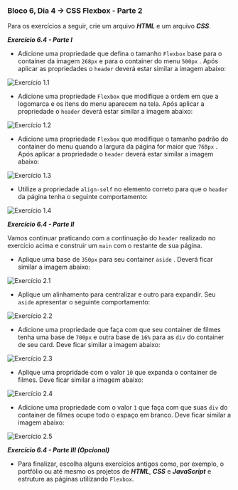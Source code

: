 ### Bloco 6, Dia 4 -> CSS Flexbox - Parte 2

Para os exercícios a seguir, crie um arquivo **_HTML_** e um arquivo **_CSS_**.

_**Exercício 6.4 - Parte I**_

 - Adicione uma propriedade que defina o tamanho `Flexbox` base para o container da imagem `268px` e para o container do menu `500px` . Após aplicar as propriedades o `header` deverá estar similar a imagem abaixo:

 ![Exercício 1.1](https://course.betrybe.com//fundamentals/css-flexbox/css-flexbox-part-2/images/exercicio-1.jpeg)

 - Adicione uma propriedade `Flexbox` que modifique a ordem em que a logomarca e os itens do menu aparecem na tela. Após aplicar a propriedade o `header` deverá estar similar a imagem abaixo:

 ![Exercício 1.2](https://course.betrybe.com//fundamentals/css-flexbox/css-flexbox-part-2/images/exercicio-2.jpeg)

 - Adicione uma propriedade `Flexbox` que modifique o tamanho padrão do container do menu quando a largura da página for maior que `768px` . Após aplicar a propriedade o `header` deverá estar similar a imagem abaixo:

 ![Exercício 1.3](https://course.betrybe.com//fundamentals/css-flexbox/css-flexbox-part-2/images/exercicio-3.jpeg)

- Utilize a propriedade `align-self` no elemento correto para que o `header` da página tenha o seguinte comportamento:
 
 ![Exercício 1.4](https://course.betrybe.com//fundamentals/css-flexbox/css-flexbox-part-2/images/exercicio-4.jpeg)

_**Exercício 6.4 - Parte II**_

Vamos continuar praticando com a continuação do `header` realizado no exercício acima e construir um `main` com o restante de sua página.

 - Aplique uma base de `350px` para seu container `aside` . Deverá ficar similar a imagem abaixo:

 ![Exercício 2.1](https://course.betrybe.com//fundamentals/css-flexbox/css-flexbox-part-2/images/exercicio-part2-1.png)

 - Aplique um alinhamento para centralizar e outro para expandir. Seu `aside` apresentar o seguinte comportamento:

 ![Exercício 2.2](https://course.betrybe.com//fundamentals/css-flexbox/css-flexbox-part-2/images/exercicio-part2-2.png)

 - Adicione uma propriedade que faça com que seu container de filmes tenha uma base de `700px` e outra base de `16%` para as `div` do container de seu card. Deve ficar similar a imagem abaixo:

 ![Exercício 2.3](https://course.betrybe.com//fundamentals/css-flexbox/css-flexbox-part-2/images/exercicio-part2-3.png)

 - Aplique uma propridade com o valor `10` que expanda o container de filmes. Deve ficar similar a imagem abaixo:

 ![Exercício 2.4](https://course.betrybe.com//fundamentals/css-flexbox/css-flexbox-part-2/images/exercicio-part2-4.png)

 - Adicione uma propriedade com o valor `1` que faça com que suas `div` do container de filmes ocupe todo o espaço em branco. Deve ficar similar a imagem abaixo:

 ![Exercício 2.5](https://course.betrybe.com//fundamentals/css-flexbox/css-flexbox-part-2/images/exercicio-part2-5.png)

_**Exercício 6.4 - Parte III (Opcional)**_

 - Para finalizar, escolha alguns exercícios antigos como, por exemplo, o portfólio ou até mesmo os projetos de **_HTML_**, **_CSS_** e **_JavaScript_** e estruture as páginas utilizando `Flexbox`.